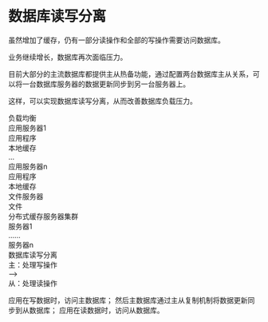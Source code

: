 # 数据库读写分离

虽然增加了缓存，仍有一部分读操作和全部的写操作需要访问数据库。

业务继续增长，数据库再次面临压力。

目前大部分的主流数据库都提供主从热备功能，通过配置两台数据库主从关系，可以将一台数据库服务器的数据更新同步到另一台服务器上。

这样，可以实现数据库读写分离，从而改善数据库负载压力。

<div class="flex flex-col bg-cyan justify-center gap-8 p-4">
  <div class="flex flex-row gap-2 border border-red-50/10 p-4 justify-center">
      <div class="p-2 text-center">
        负载均衡
      </div>
  </div>
  <div class="flex flex-row gap-2 justify-between">
    <div class="flex flex-col gap-2 border border-red-50/10 p-4 justify-center">
      <div class="p-4">
        应用服务器1
      </div>
      <div class="flex flex-row">
      <div class="bg-sky p-4 text-center">应用程序</div>
      <div class="bg-yellow p-4 text-center">本地缓存</div>
      </div>
    </div>
    <div class="flex flex-col gap-2 border border-red-50/10 p-4 justify-center">
      ...
    </div>
    <div class="flex flex-col gap-2 border border-red-50/10 p-4 justify-center">
      <div class="p-4">
        应用服务器n
      </div>
      <div class="flex flex-row">
      <div class="bg-sky p-4 text-center">应用程序</div>
      <div class="bg-yellow p-4 text-center">本地缓存</div>
      </div>
    </div>
  </div>
  <div class="flex flex-row justify-between">
      <div class="flex flex-col gap-2 border border-red-50/10 p-4">
        <div class="p-4 text-center">文件服务器</div>
        <div class="bg-sky p-4 text-center">文件</div>
      </div>
      <div class="flex flex-col gap-2 border border-red-50/10 p-4">
        <div class="p-4">分布式缓存服务器集群</div>
        <div class="bg-sky p-2 text-center">服务器1</div>
        <div class="bg-sky p-2 text-center">......</div>
        <div class="bg-sky p-2 text-center">服务器n</div>
      </div>
      <div class="flex flex-col gap-2 border border-red-50/10 p-4">
        <div class="p-4 text-center">数据库读写分离</div>
        <div class="bg-sky p-4 text-center">主：处理写操作</div>
        <div class="text-center rotate-90">--></div>
        <div class="bg-sky p-4 text-center">从：处理读操作</div>
      </div>
  </div>
</div>

应用在写数据时，访问主数据库；
然后主数据库通过主从复制机制将数据更新同步到从数据库；
应用在读数据时，访问从数据库。
